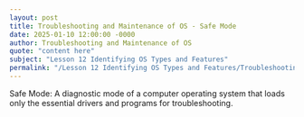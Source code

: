 ```yaml
---
layout: post
title: Troubleshooting and Maintenance of OS - Safe Mode
date: 2025-01-10 12:00:00 -0000
author: Troubleshooting and Maintenance of OS
quote: "content here"
subject: "Lesson 12 Identifying OS Types and Features"
permalink: "/Lesson 12 Identifying OS Types and Features/Troubleshooting and Maintenance of OS/Troubleshooting and Maintenance of OS - Safe Mode"
---
```


Safe Mode: A diagnostic mode of a computer operating system that loads only the essential drivers and programs for troubleshooting.
